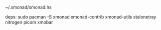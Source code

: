 ~/.xmonad/xmonad.hs

deps:
sudo pacman -S xmonad xmonad-contrib xmonad-utils stalonetray nitrogen picom xmobar
